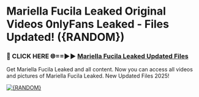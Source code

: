 # Mariella Fucila Leaked Original Videos 0nlyFans Leaked - Files Updated! ({RANDOM})

<h3>🔴 CLICK HERE 🌐==►► <a href="https://betterlinks.top/A2PfLJ" rel="nofollow">Mariella Fucila Leaked Updated Files</a></h3>

Get Mariella Fucila Leaked and all content. Now you can access all videos and pictures of Mariella Fucila Leaked. New Updated Files 2025!

[![{RANDOM}](https://i.imgur.com/ppqm5kG.gif)](https://betterlinks.top/A2PfLJ)